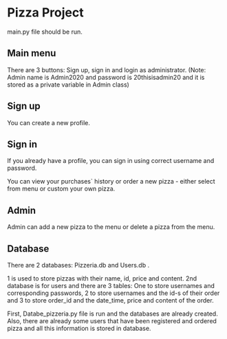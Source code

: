 # Pizza Project

main.py file should be run.

## Main menu
There are 3 buttons:
Sign up, sign in and login as administrator.
(Note: Admin name is Admin2020 and password is 20thisisadmin20 and it is stored as a private variable in Admin class)

## Sign up
You can create a new profile.

## Sign in
If you already have a profile, you can sign in using correct username and password.

You can view your purchases` history or order a new pizza - either select from menu or custom your own pizza.

## Admin
Admin can add a new pizza to the menu or delete a pizza from the menu.

## Database
 There are 2 databases: Pizzeria.db and Users.db .

 1 is used to store pizzas with their name, id, price and content.
2nd database is for users and there are 3 tables:
One to store usernames and corresponding passwords, 2 to store usernames and the id-s of their order and 3 to store order_id and the date_time, price and content of the order.

First, Databe_pizzeria.py file is run and the databases are already created. Also, there are already some users that have been registered and ordered pizza and all this information is stored in database.
